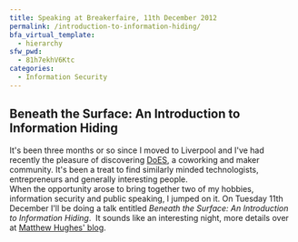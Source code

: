 ```yaml
---
title: Speaking at Breakerfaire, 11th December 2012
permalink: /introduction-to-information-hiding/
bfa_virtual_template:
  - hierarchy
sfw_pwd:
  - 81h7ekhV6Ktc
categories:
  - Information Security
---
```

## Beneath the Surface: An Introduction to Information Hiding

It's been three months or so since I moved to Liverpool and I've had recently the pleasure of discovering [DoES][1], a coworking and maker community. It's been a treat to find similarly minded technologists, entrepreneurs and generally interesting people.  
When the opportunity arose to bring together two of my hobbies, information security and public speaking, I jumped on it. On Tuesday 11th December I'll be doing a talk entitled *Beneath the Surface: An Introduction to Information Hiding*.  It sounds like an interesting night, more details over at [Matthew Hughes' blog][2].

 [1]: http://www.doesliverpool.com/
 [2]: http://www.matthewhughes.co.uk/breakerfaire-tuesday-11th-of-december-2012/